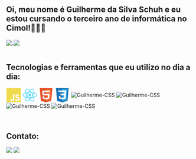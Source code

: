 ## Oi, meu nome é Guilherme da Silva Schuh e eu estou cursando o terceiro ano de informática no Cimol!🚀🚀🚀

<a href="https://github.com/Zecreitas/github-readme-stats">
  <img height=200 align="center" src="https://github-readme-stats.vercel.app/api?username=Zecreitas&theme=radical" />
</a>
<a href="https://github.com/Zecreitas/convoychat">
  <img height=200 align="center" src="https://github-readme-stats.vercel.app/api/top-langs?username=Zecreitas&theme=radical&layout=compact&langs_count=8&card_width=320" />
</a>

<div style="display: inline_block"><br>
  <h2>Tecnologias e ferramentas que eu utilizo no dia a dia:</h2>
  <img align="center" alt="Guilherme-Js" height="40" width="40" src="https://raw.githubusercontent.com/devicons/devicon/master/icons/javascript/javascript-plain.svg">
  <img align="center" alt="Guilherme-React" height="40" width="40" src="https://raw.githubusercontent.com/devicons/devicon/master/icons/react/react-original.svg">
  <img align="center" alt="Guilherme-HTML" height="40" width="40" src="https://raw.githubusercontent.com/devicons/devicon/master/icons/html5/html5-original.svg">
  <img align="center" alt="Guilherme-CSS" height="40" width="40" src="https://raw.githubusercontent.com/devicons/devicon/master/icons/css3/css3-original.svg">
  <img align="center" alt="Guilherme-CSS" height="40" width="40" src="https://cdn.jsdelivr.net/gh/devicons/devicon@latest/icons/figma/figma-original.svg" />
  <img align="center" alt="Guilherme-CSS" height="40" width="40" src="https://cdn.jsdelivr.net/gh/devicons/devicon@latest/icons/java/java-original.svg" />  
  <img align="center" alt="Guilherme-CSS" height="40" width="40" src="https://cdn.jsdelivr.net/gh/devicons/devicon@latest/icons/express/express-original.svg" />
  <img align="center" alt="Guilherme-CSS"  height="40" width="40" src="https://cdn.jsdelivr.net/gh/devicons/devicon@latest/icons/mongodb/mongodb-original-wordmark.svg" />
</div>

  
  <br><h2>Contato:</h2>
<div> 
  <a href = "mailto:schuh.gui@gmail.com"><img src="https://img.shields.io/badge/-Gmail-%23333?style=for-the-badge&logo=gmail&logoColor=white" target="_blank"></a>
  <a href="https://www.linkedin.com/in/guilhermeschuh/" target="_blank"><img src="https://img.shields.io/badge/-LinkedIn-%230077B5?style=for-the-badge&logo=linkedin&logoColor=white" target="_blank"></a> 
  
</div>
